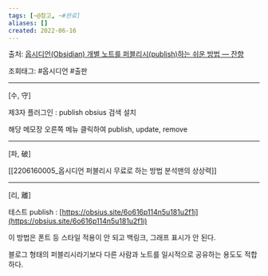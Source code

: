 ```yaml
---
tags: [~@참고, ~#완료]
aliases: []
created: 2022-06-16
---
```

출처: [옵시디언(Obsidian) 개별 노트를 퍼블리시(publish)하는 쉬운 방법 — 잔향](https://slowdive14.tistory.com/1299848)

조회태그: #옵시디언 #출판 

--------------------
[수, 守]

제3자 플러그인 : publish obsius 검색 설치 

해당 메모장 오른쪽 메뉴 클릭하여 publish, update, remove

---
[파, 破]

[[2206160005_옵시디언 퍼블리시 무료로 하는 방법  분석맨의 상상력]]

---
[리, 離]

테스트 publish : [https://obsius.site/6o616p114n5u181u2f1i](https://obsius.site/6o616p114n5u181u2f1i)

이 방법은 폰트 등 스타일 적용이 안 되고 백링크, 그래프 표시가 안 된다. 

블로그 형태의 퍼블리시라기보다 다른 사람과 노트를 일시적으로 공유하는 용도도 적합하다.
